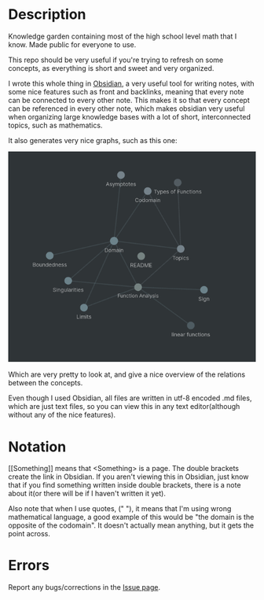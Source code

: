 # Description
Knowledge garden containing most of the high school level math that I know. Made public for everyone to use.

This repo should be very useful if you're trying to refresh on some concepts, as everything is short and sweet and very organized.

I wrote this whole thing in [Obsidian](https://obsidian.md), a very useful tool for writing notes, with some nice features such as front and backlinks, meaning that every note can be connected to every other note. This makes it so that every concept can be referenced in every other note, which makes obsidian very useful when organizing large knowledge bases with a lot of short, interconnected topics, such as mathematics.

It also generates very nice graphs, such as this one:

![obsidian-graph](img/obsidian-graph-showcase.png)

Which are very pretty to look at, and give a nice overview of the relations between the concepts.

Even though I used Obsidian, all files are written in utf-8 encoded .md files, which are just text files, so you can view this in any text editor(although without any of the nice features).

# Notation
[[Something]] means that \<Something\> is a page. The double brackets create the link in Obsidian. If you aren't viewing this in Obsidian, just know that if you find something written inside double brackets, there is a note about it(or there will be if I haven't written it yet).

Also note that when I use quotes, (" "), it means that I'm using wrong mathematical language, a good example of this would be "the domain is the opposite of the codomain". It doesn't actually mean anything, but it gets the point across.

# Errors
Report any bugs/corrections in the [Issue page](https://github.com/Ferryistaken/mahematics-vault/issues).